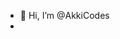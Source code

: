 - 👋 Hi, I’m @AkkiCodes
- 
<!---
Codecrashe/Codecrashe is a ✨ special ✨ repository because its `README.md` (this file) appears on your GitHub profile.
You can click the Preview link to take a look at your changes.
--->

